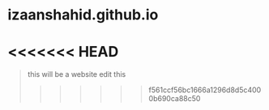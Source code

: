 # izaanshahid.github.io
<<<<<<< HEAD
=======
> this will be a website
edit this
>>>>>>> f561ccf56bc1666a1296d8d5c4000b690ca88c50
